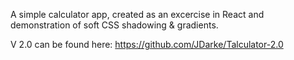 A simple calculator app, created as an excercise in React and demonstration of soft CSS shadowing & gradients.

V 2.0 can be found here: https://github.com/JDarke/Talculator-2.0
